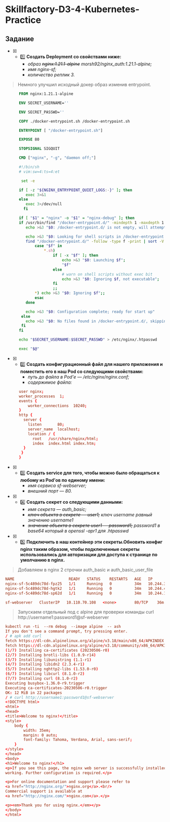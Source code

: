 # Skillfactory-D3-4-Kubernetes-Practice

## Задание

* [x] - :one: **Создать Deployment со свойствами ниже:**
     - *образ  ~~nginx:1.21.1-alpine~~ morsh92/nginx_auth:1.21.1-alpine;*
     - *имя  nginx-sf;*
     - *количество реплик  3.*

> Немного улучшил исходный докер образ изменив entrypoint.


```Dockerfile
      FROM nginx:1.21.1-alpine

      ENV SECRET_USERNAME=''

      ENV SECRET_PASSWD=''

      COPY ./docker-entrypoint.sh /docker-entrypoint.sh

      ENTRYPOINT [ "/docker-entrypoint.sh"]

      EXPOSE 80

      STOPSIGNAL SIGQUIT

      CMD ["nginx", "-g", "daemon off;"]
```

```sh      
      #!/bin/sh
      # vim:sw=4:ts=4:et

       set -e

      if [ -z "${NGINX_ENTRYPOINT_QUIET_LOGS:-}" ]; then
         exec 3>&1
      else
         exec 3>/dev/null
        fi

      if [ "$1" = "nginx" -o "$1" = "nginx-debug" ]; then
      if /usr/bin/find "/docker-entrypoint.d/" -mindepth 1 -maxdepth 1 -type f -print -quit 2>/dev/null | read v; then
         echo >&3 "$0: /docker-entrypoint.d/ is not empty, will attempt to perform configuration"

         echo >&3 "$0: Looking for shell scripts in /docker-entrypoint.d/"
         find "/docker-entrypoint.d/" -follow -type f -print | sort -V | while read -r f; do
             case "$f" in
                 *.sh)
                     if [ -x "$f" ]; then
                         echo >&3 "$0: Launching $f";
                         "$f"
                     else
                         # warn on shell scripts without exec bit
                         echo >&3 "$0: Ignoring $f, not executable";
                     fi
                     ;;
             *) echo >&3 "$0: Ignoring $f";;
             esac
         done

         echo >&3 "$0: Configuration complete; ready for start up"
       else
         echo >&3 "$0: No files found in /docker-entrypoint.d/, skipping configuration"
       fi
      fi

      echo "$SECRET_USERNAME:$SECRET_PASSWD" > /etc/nginx/.htpasswd

      exec "$@"
```

* [x] - :two: **Создать конфигурационный файл для нашего приложения и поместить его в наш Pod со следующими свойствами:**
     - *путь до файла в Pod’е — /etc/nginx/nginx.conf;*
     - *содержимое файла:*
      
```conf
      user nginx;
      worker_processes  1;
      events {
          worker_connections  10240;
      }
      http {
        server {
          listen       80;
          server_name  localhost;
          location / {
            root   /usr/share/nginx/html;
            index  index.html index.htm;
        }
       }
      }
```

* [x] - :three: **Создать service для того, чтобы можно было обращаться к любому из Pod’ов по единому имени:**
     - *имя сервиса sf-webserver;*
     - *внешний порт — 80.*

* [x] - :four: **Создать секрет со следующими данными:**
     - *имя секрета — auth_basic;*
     - *~~ключ объекта в секрете — ~~user1~~;~~ ключ username равный значению username1*
     - *~~значение объекта в секрете user1 — password1;~~ password1 в base64 который в openssl -apr1 для .htpasswd*

* [x] - :five: **Подключить в наш контейнер эти секреты.Обновить конфиг nginx таким образом, чтобы подключенные секреты использовались для авторизации для доступа к странице по умолчанию в nginx.**

> Добавляем в nginx 2 строчки auth_basic и auth_basic_user_file
    

```conf
NAME                        READY   STATUS    RESTARTS   AGE   IP            NODE             NOMINATED NODE   READINESS GATES
nginx-sf-5c489dc78d-fpz25   1/1     Running   0          34m   10.244.3.22   sf-d-2-4-1-m04   <none>           <none>
nginx-sf-5c489dc78d-hgtk2   1/1     Running   0          34m   10.244.4.20   sf-d-2-4-1-m05   <none>           <none>
nginx-sf-5c489dc78d-sp62d   1/1     Running   0          34m   10.244.1.21   sf-d-2-4-1-m02   <none>           <none>
```

```conf
sf-webserver   ClusterIP   10.110.70.108   <none>        80/TCP    36m
```

> Запускаем отдельный под с alpine для проверки команды curl http://username1:password1@sf-webserver

```conf
kubectl run -ti  --rm debug  --image alpine  -- ash
If you don't see a command prompt, try pressing enter.
/ # apk add curl
fetch https://dl-cdn.alpinelinux.org/alpine/v3.18/main/x86_64/APKINDEX.tar.gz
fetch https://dl-cdn.alpinelinux.org/alpine/v3.18/community/x86_64/APKINDEX.tar.gz
(1/7) Installing ca-certificates (20230506-r0)
(2/7) Installing brotli-libs (1.0.9-r14)
(3/7) Installing libunistring (1.1-r1)
(4/7) Installing libidn2 (2.3.4-r1)
(5/7) Installing nghttp2-libs (1.53.0-r0)
(6/7) Installing libcurl (8.1.0-r2)
(7/7) Installing curl (8.1.0-r2)
Executing busybox-1.36.0-r9.trigger
Executing ca-certificates-20230506-r0.trigger
OK: 12 MiB in 22 packages
/ # curl http://username1:password1@sf-webserver
<!DOCTYPE html>
<html>
<head>
<title>Welcome to nginx!</title>
<style>
    body {
        width: 35em;
        margin: 0 auto;
        font-family: Tahoma, Verdana, Arial, sans-serif;
    }
</style>
</head>
<body>
<h1>Welcome to nginx!</h1>
<p>If you see this page, the nginx web server is successfully installed and
working. Further configuration is required.</p>

<p>For online documentation and support please refer to
<a href="http://nginx.org/">nginx.org</a>.<br/>
Commercial support is available at
<a href="http://nginx.com/">nginx.com</a>.</p>

<p><em>Thank you for using nginx.</em></p>
</body>
</html>
```
